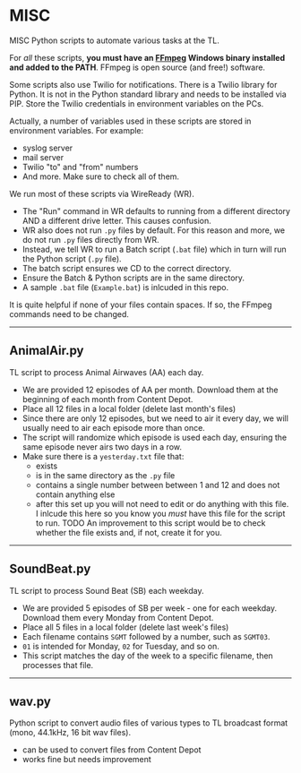 # MISC 

MISC Python scripts to automate various tasks at the TL.

For *all* these scripts, **you must have an [FFmpeg](https://www.ffmpeg.org) Windows binary installed and added to the PATH**. FFmpeg is open source (and free!) software.

Some scripts also use Twilio for notifications. There is a Twilio library for Python. It is not in the Python standard library and needs to be installed via PIP. Store the Twilio credentials in environment variables on the PCs.

Actually, a number of variables used in these scripts are stored in environment variables. For example:
- syslog server
- mail server
- Twilio "to" and "from" numbers
- And more. Make sure to check all of them. 


We run most of these scripts via WireReady (WR).
- The "Run" command in WR defaults to running from a different directory AND a different drive letter. This causes confusion.
- WR also does not run `.py` files by default. For this reason and more, we do not run `.py` files directly from WR.
- Instead, we tell WR to run a Batch script (`.bat` file) which in turn will run the Python script (`.py` file). 
- The batch script ensures we CD to the correct directory.
- Ensure the Batch & Python scripts are in the same directory.
- A sample `.bat` file (`Example.bat`) is inlcuded in this repo.

It is quite helpful if none of your files contain spaces. If so, the FFmpeg commands need to be changed.

---

## AnimalAir.py

TL script to process Animal Airwaves (AA) each day.
- We are provided 12 episodes of AA per month. Download them at the beginning of each month from Content Depot.
- Place all 12 files in a local folder (delete last month's files)
- Since there are only 12 episodes, but we need to air it every day, we will usually need to air each episode more than once.
- The script will randomize which episode is used each day, ensuring the same episode never airs two days in a row.
- Make sure there is a  `yesterday.txt` file that: 
    - exists
    - is in the same directory as the `.py` file
    - contains a single number between between 1 and 12 and does not contain anything else
    - after this set up you will not need to edit or do anything with this file. I inlcude this here so you know you *must* have this file for the script to run. TODO An improvement to this script would be to check whether the file exists and, if not, create it for you.

-----

## SoundBeat.py
TL script to process Sound Beat (SB) each weekday.
- We are provided 5 episodes of SB per week - one for each weekday. Download them every Monday from Content Depot.
- Place all 5 files in a local folder (delete last week's files)
- Each filename contains `SGMT` followed by a number, such as `SGMT03`.
 - `01` is intended for Monday, `02` for Tuesday, and so on.
 - This script matches the day of the week to a specific filename, then processes that file.

---

## wav.py
Python script to convert audio files of various types to TL broadcast format (mono, 44.1kHz, 16 bit wav files).
- can be used to convert files from Content Depot
- works fine but needs improvement